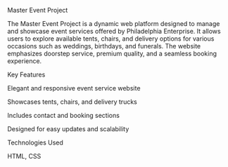 Master Event Project

The Master Event Project is a dynamic web platform designed to manage and showcase event services offered by Philadelphia Enterprise. It allows users to explore available tents, chairs, and delivery options for various occasions such as weddings, birthdays, and funerals. The website emphasizes doorstep service, premium quality, and a seamless booking experience.

Key Features

Elegant and responsive event service website

Showcases tents, chairs, and delivery trucks

Includes contact and booking sections

Designed for easy updates and scalability

Technologies Used

HTML, CSS
